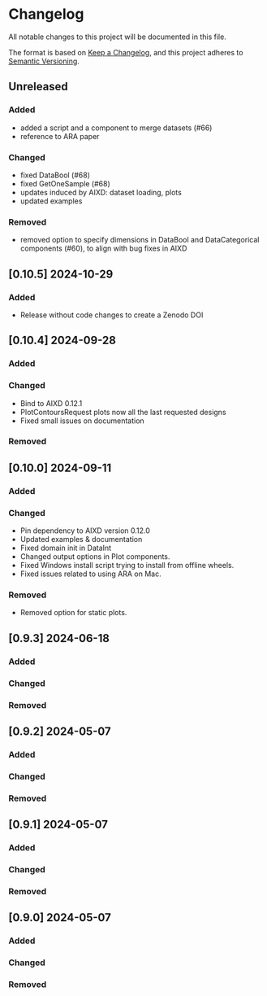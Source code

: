 # Changelog

All notable changes to this project will be documented in this file.

The format is based on [Keep a Changelog](https://keepachangelog.com/en/1.0.0/),
and this project adheres to [Semantic Versioning](https://semver.org/spec/v2.0.0.html).

## Unreleased

### Added
* added a script and a component to merge datasets (#66)
* reference to ARA paper

### Changed
* fixed DataBool (#68)
* fixed GetOneSample (#68)
* updates induced by AIXD: dataset loading, plots 
* updated examples

### Removed
* removed option to specify dimensions in DataBool and DataCategorical components (#60), to align with bug fixes in AIXD

## [0.10.5] 2024-10-29

### Added
* Release without code changes to create a Zenodo DOI


## [0.10.4] 2024-09-28

### Added

### Changed
* Bind to AIXD 0.12.1
* PlotContoursRequest plots now all the last requested designs
* Fixed small issues on documentation

### Removed


## [0.10.0] 2024-09-11

### Added

### Changed
* Pin dependency to AIXD version 0.12.0
* Updated examples & documentation
* Fixed domain init in DataInt
* Changed output options in Plot components.
* Fixed Windows install script trying to install from offline wheels.
* Fixed issues related to using ARA on Mac.

### Removed
* Removed option for static plots.

## [0.9.3] 2024-06-18

### Added

### Changed

### Removed


## [0.9.2] 2024-05-07

### Added

### Changed

### Removed


## [0.9.1] 2024-05-07

### Added

### Changed

### Removed


## [0.9.0] 2024-05-07

### Added

### Changed

### Removed

